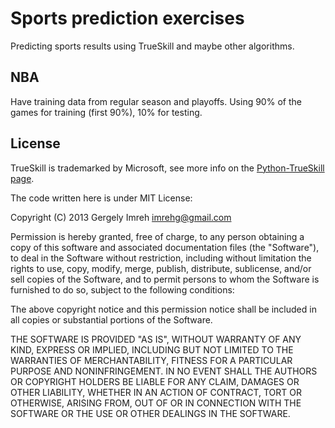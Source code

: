 # Sports prediction exercises

Predicting sports results using TrueSkill and maybe other algorithms.

## NBA

Have training data from regular season and playoffs. Using 90% of the games for training (first 90%), 10% for testing.

## License

TrueSkill is trademarked by Microsoft, see more info on the [Python-TrueSkill page](http://pythonhosted.org/trueskill/).

The code written here is under MIT License:

Copyright (C) 2013 Gergely Imreh <imrehg@gmail.com>

Permission is hereby granted, free of charge, to any person obtaining a copy of this software and associated documentation files (the "Software"), to deal in the Software without restriction, including without limitation the rights to use, copy, modify, merge, publish, distribute, sublicense, and/or sell copies of the Software, and to permit persons to whom the Software is furnished to do so, subject to the following conditions:

The above copyright notice and this permission notice shall be included in all copies or substantial portions of the Software.

THE SOFTWARE IS PROVIDED "AS IS", WITHOUT WARRANTY OF ANY KIND, EXPRESS OR IMPLIED, INCLUDING BUT NOT LIMITED TO THE WARRANTIES OF MERCHANTABILITY, FITNESS FOR A PARTICULAR PURPOSE AND NONINFRINGEMENT. IN NO EVENT SHALL THE AUTHORS OR COPYRIGHT HOLDERS BE LIABLE FOR ANY CLAIM, DAMAGES OR OTHER LIABILITY, WHETHER IN AN ACTION OF CONTRACT, TORT OR OTHERWISE, ARISING FROM, OUT OF OR IN CONNECTION WITH THE SOFTWARE OR THE USE OR OTHER DEALINGS IN THE SOFTWARE.
